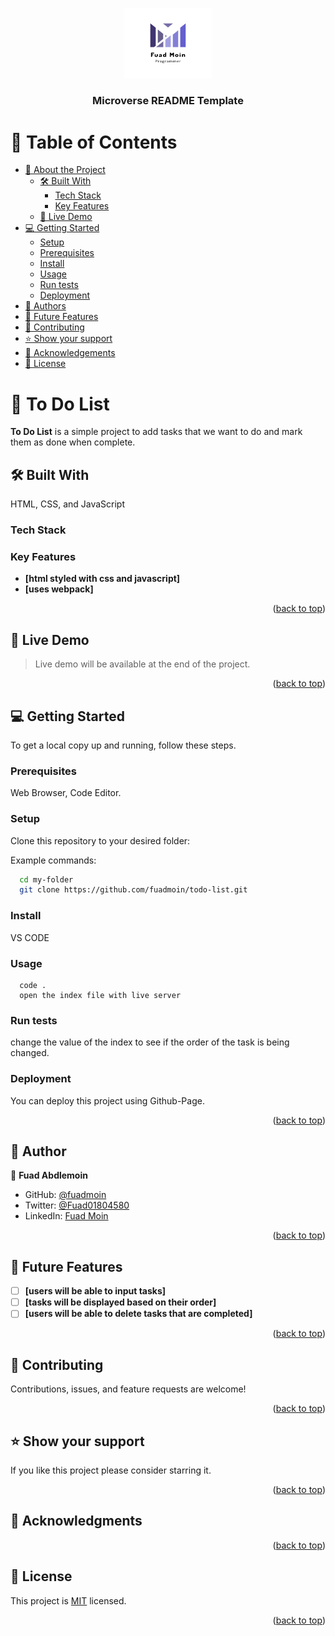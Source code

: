 <a name="readme-top"></a>

<div align="center">
  
  <img src="./img/logo2.png" alt="logo" width="140"  height="auto" />
  <br/>

  <h3><b>Microverse README Template</b></h3>

</div>

# 📗 Table of Contents

- [📖 About the Project](#about-project)
  - [🛠 Built With](#built-with)
    - [Tech Stack](#tech-stack)
    - [Key Features](#key-features)
  - [🚀 Live Demo](#live-demo)
- [💻 Getting Started](#getting-started)
  - [Setup](#setup)
  - [Prerequisites](#prerequisites)
  - [Install](#install)
  - [Usage](#usage)
  - [Run tests](#run-tests)
  - [Deployment](#triangular_flag_on_post-deployment)
- [👥 Authors](#authors)
- [🔭 Future Features](#future-features)
- [🤝 Contributing](#contributing)
- [⭐️ Show your support](#support)
- [🙏 Acknowledgements](#acknowledgements)
- [📝 License](#license)

# 📖 To Do List <a name="about-project"></a>

**To Do List** is a simple project to add tasks that we want to do and mark them as done when complete.

## 🛠 Built With <a name="built-with"></a>

HTML, CSS, and JavaScript

### Tech Stack <a name="tech-stack"></a>

### Key Features <a name="key-features"></a>

- **[html styled with css and javascript]**
- **[uses webpack]**

<p align="right">(<a href="#readme-top">back to top</a>)</p>

## 🚀 Live Demo <a name="live-demo"> </a>

> Live demo will be available at the end of the project.

<p align="right">(<a href="#readme-top">back to top</a>)</p>

## 💻 Getting Started <a name="getting-started"></a>

To get a local copy up and running, follow these steps.

### Prerequisites

Web Browser, Code Editor.

### Setup

Clone this repository to your desired folder:

Example commands:

```sh
  cd my-folder
  git clone https://github.com/fuadmoin/todo-list.git
```

### Install

VS CODE

### Usage

```
  code .
  open the index file with live server
```

### Run tests

change the value of the index to see if the order of the task is being changed.

### Deployment

You can deploy this project using Github-Page.

<p align="right">(<a href="#readme-top">back to top</a>)</p>

## 👥 Author <a name="authors"></a>

👤 **Fuad Abdlemoin**

- GitHub: [@fuadmoin](https://github.com/fuadmoin)
- Twitter: [@Fuad01804580](https://twitter.com/Fuad01804580)
- LinkedIn: [Fuad Moin](https://www.linkedin.com/in/fuad-moin-a7b126259/)

<p align="right">(<a href="#readme-top">back to top</a>)</p>

## 🔭 Future Features <a name="future-features"></a>

- [ ] **[users will be able to input tasks]**
- [ ] **[tasks will be displayed based on their order]**
- [ ] **[users will be able to delete tasks that are completed]**

<p align="right">(<a href="#readme-top">back to top</a>)</p>

## 🤝 Contributing <a name="contributing"></a>

Contributions, issues, and feature requests are welcome!

<p align="right">(<a href="#readme-top">back to top</a>)</p>

## ⭐️ Show your support <a name="support"></a>

If you like this project please consider starring it.

<p align="right">(<a href="#readme-top">back to top</a>)</p>

## 🙏 Acknowledgments <a name="acknowledgements"></a>

<p align="right">(<a href="#readme-top">back to top</a>)</p>

## 📝 License <a name="license"></a>

This project is [MIT](./MIT.md) licensed.

<p align="right">(<a href="#readme-top">back to top</a>)</p>
<a name="readme-top"></a>
